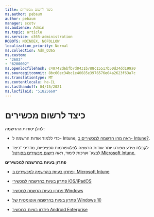 ```yaml
---
title: כיצד לרשום מכשירים
ms.author: pebaum
author: pebaum
manager: scotv
ms.audience: Admin
ms.topic: article
ms.service: o365-administration
ROBOTS: NOINDEX, NOFOLLOW
localization_priority: Normal
ms.collection: Adm_O365
ms.custom:
- "2683"
- "6200002"
ms.openlocfilehash: c40742d6bfb7d0431b788c15517b50d34dd199a0
ms.sourcegitcommit: 8bc60ec34bc1e40685e3976576e04a2623f63a7c
ms.translationtype: MT
ms.contentlocale: he-IL
ms.lasthandoff: 04/15/2021
ms.locfileid: "51825660"
---
```

# <a name="how-to-enroll-devices"></a>כיצד לרשום מכשירים

להלן יסודות ההרשמה:

- כדי ללמוד אודות הרשמה ל- Intune, [ראה מהו הרשמה למכשירים ב- Intune?](https://docs.microsoft.com/mem/intune/enrollment/device-enrollment).

- לקבלת מידע מפורט יותר אודות הרשמה לפלטפורמות ספציפיות, מדריכי 'כיצד לבצע' וערכות לימוד, ראה [רישום מכשירים בפורטל Microsoft Intune.](https://docs.microsoft.com/mem/intune/enrollment/)

**פתרון בעיות בהרשמה למכשירים**

- [פתרון בעיות בהרשמה למכשירים ב- Microsoft Intune](https://docs.microsoft.com/mem/intune/enrollment/troubleshoot-device-enrollment-in-intune)

- [פתרון בעיות בהרשמה למכשירי iOS/iPadOS](https://docs.microsoft.com/mem/intune/enrollment/troubleshoot-ios-enrollment-errors)

- [פתרון בעיות הרשמה למכשיר Windows](https://docs.microsoft.com/mem/intune/enrollment/troubleshoot-windows-enrollment-errors)

- [פתרון בעיות בהרשמה אוטומטית של Windows 10](https://docs.microsoft.com/mem/intune/enrollment/troubleshoot-windows-auto-enrollment)

- [פתרון בעיות במכשיר Android Enterprise](https://docs.microsoft.com/mem/intune/enrollment/troubleshoot-android-enrollment)


